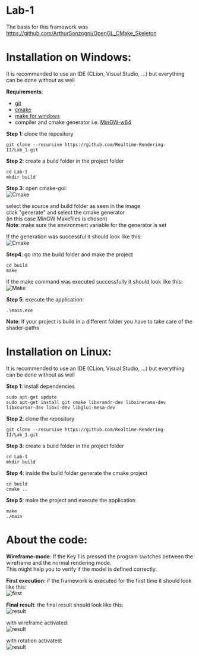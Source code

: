 # Lab-1
The basis for this framework was https://github.com/ArthurSonzogni/OpenGL_CMake_Skeleton

Installation on Windows:
========================
It is recommended to use an IDE (CLion, Visual Studio, ...) but everything can be done without as well  
  
**Requirements**:  
- [git](https://gitforwindows.org/)
- [cmake](https://cmake.org/download/)
- [make for windows](http://gnuwin32.sourceforge.net/packages/make.htm)  
- compiler and cmake generator i.e. [MinGW-w64](https://sourceforge.net/projects/mingw-w64/)  
   
**Step 1**: clone the repository 
```
git clone --recursive https://github.com/Realtime-Rendering-II/Lab_1.git
```
**Step 2**: create a build folder in the project folder
```
cd Lab-1
mkdir build
```  
**Step 3**: open cmake-gui:  
![Cmake](https://www.uni-weimar.de/~bexo5814/rrII/images/CMake-0.png) 
  
  select the source and build folder as seen in the image  
  click "generate" and select the cmake generator  
  (in this case MinGW Makefiles is chosen)  
  **Note**: make sure the environment variable for the generator is set  
  
  If the generation was successful it should look like this:  
  ![Cmake](https://www.uni-weimar.de/~bexo5814/rrII/images/CMake-1.png) 

**Step4**: go into the build folder and make the project  
```
cd build
make
```
If the make command was executed successfully it should look like this:  
  ![Make](https://www.uni-weimar.de/~bexo5814/rrII/images/Make.png)   
  
**Step 5**: execute the application:
```
.\main.exe
```

**Note**: If your project is build in a different folder you have to take care of the shader-paths  
  
  
Installation on Linux:
========================
It is recommended to use an IDE (CLion, Visual Studio, ...) but everything can be done without as well  

**Step 1**: install dependencies  
```
sudo apt-get update
sudo apt-get install git cmake libxrandr-dev libxinerama-dev libxcursor-dev libxi-dev libglu1-mesa-dev
```

**Step 2**: clone the repository 
```
git clone --recursive https://github.com/Realtime-Rendering-II/Lab_1.git
```

**Step 3**: create a build folder in the project folder
```
cd Lab-1
mkdir build
```
**Step 4**: inside the build folder generate the cmake project
```
cd build
cmake ..
```
**Step 5**: make the project and execute the application
```
make
./main
```

About the code:
========================
**Wireframe-mode**: If the Key 1 is pressed the program switches between the wireframe and the normal rendering mode.  
This might help you to verify if the model is defined correctly.  
  
**First execution**: if the framework is executed for the first time it should look like this:  
  ![first](https://www.uni-weimar.de/~bexo5814/rrII/images/first_compile.png)  
  
**Final result**: the final result should look like this:   
  ![result](https://www.uni-weimar.de/~bexo5814/rrII/images/result.png)  
     
  with wireframe activated:  
  ![result](https://www.uni-weimar.de/~bexo5814/rrII/images/result_wireframe.png)  
    
  with rotation activated:  
  ![result](https://www.uni-weimar.de/~bexo5814/rrII/images/result_rotation.gif)   
